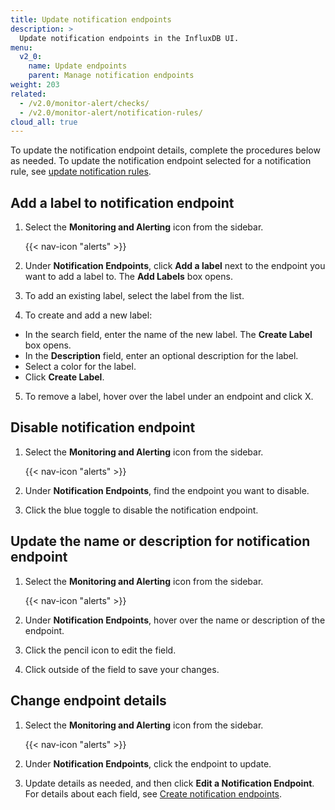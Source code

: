 ```yaml
---
title: Update notification endpoints
description: >
  Update notification endpoints in the InfluxDB UI.
menu:
  v2_0:
    name: Update endpoints
    parent: Manage notification endpoints
weight: 203
related:
  - /v2.0/monitor-alert/checks/
  - /v2.0/monitor-alert/notification-rules/
cloud_all: true
---
```


To update the notification endpoint details, complete the procedures below as needed. To update the notification endpoint selected for a notification rule, see [update notification rules](/v2.0/cloud/monitor-alert/update-notification-rules/).

## Add a label to notification endpoint

1. Select the **Monitoring and Alerting** icon from the sidebar.

    {{< nav-icon "alerts" >}}

2. Under **Notification Endpoints**, click **Add a label** next to the endpoint you want to add a label to. The **Add Labels** box opens.
3. To add an existing label, select the label from the list.
4. To create and add a new label:

  - In the search field, enter the name of the new label. The **Create Label** box opens.
  - In the **Description** field, enter an optional description for the label.
  - Select a color for the label.
  - Click **Create Label**.

5. To remove a label, hover over the label under an endpoint and click X.


## Disable notification endpoint

1. Select the **Monitoring and Alerting** icon from the sidebar.


    {{< nav-icon "alerts" >}}


2. Under **Notification Endpoints**, find the endpoint you want to disable.
3. Click the blue toggle to disable the notification endpoint.

## Update the name or description for notification endpoint

1. Select the **Monitoring and Alerting** icon from the sidebar.


    {{< nav-icon "alerts" >}}


2. Under **Notification Endpoints**, hover over the name or description of the endpoint.
3. Click the pencil icon to edit the field.
4. Click outside of the field to save your changes.

## Change endpoint details

1. Select the **Monitoring and Alerting** icon from the sidebar.

    {{< nav-icon "alerts" >}}

2. Under **Notification Endpoints**, click the endpoint to update.
3. Update details as needed, and then click **Edit a Notification Endpoint**. For details about each field, see [Create notification endpoints](/v2.0/monitor-alert/notification-endpoints/create/).

